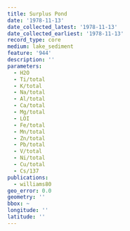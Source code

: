 ```yaml
---
title: Surplus Pond
date: '1978-11-13'
date_collected_latest: '1978-11-13'
date_collected_earliest: '1978-11-13'
record_type: core
medium: lake_sediment
feature: '944'
description: ''
parameters:
  - H2O
  - Ti/total
  - K/total
  - Na/total
  - Al/total
  - Ca/total
  - Mg/total
  - LOI
  - Fe/total
  - Mn/total
  - Zn/total
  - Pb/total
  - V/total
  - Ni/total
  - Cu/total
  - Cs/137
publications:
  - williams80
geo_error: 0.0
geometry: ''
bbox: ~
longitude: ''
latitude: ''
---
```


